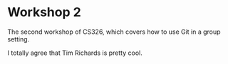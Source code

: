 # Workshop 2

The second workshop of CS326, which covers how to use Git in a group setting.

I totally agree that Tim Richards is pretty cool.
